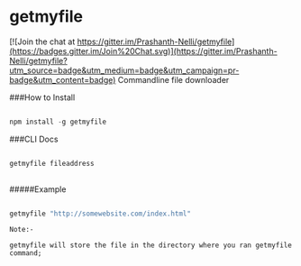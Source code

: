 # getmyfile

[![Join the chat at https://gitter.im/Prashanth-Nelli/getmyfile](https://badges.gitter.im/Join%20Chat.svg)](https://gitter.im/Prashanth-Nelli/getmyfile?utm_source=badge&utm_medium=badge&utm_campaign=pr-badge&utm_content=badge)
Commandline file downloader


###How to Install

```javascript

npm install -g getmyfile

```


###CLI Docs

```javascript

getmyfile fileaddress 
    
```

#####Example

```javascript

getmyfile "http://somewebsite.com/index.html"

```

```
Note:-

getmyfile will store the file in the directory where you ran getmyfile command;

```
